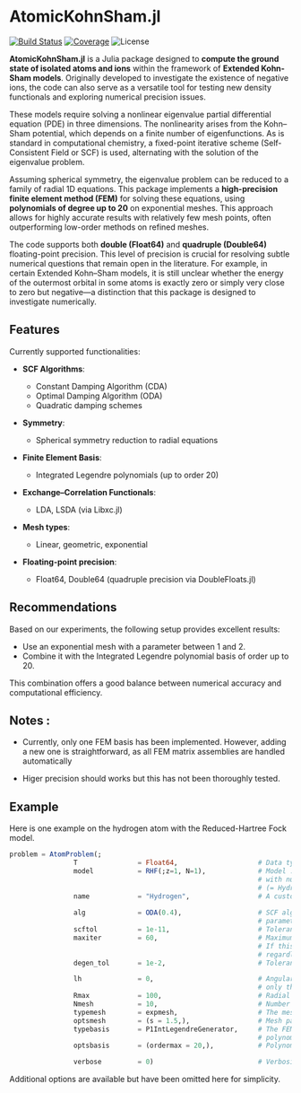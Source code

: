 # AtomicKohnSham.jl

[![Build Status](https://github.com/Theozeud/AtomicKohnSham/actions/workflows/CI.yml/badge.svg?branch=master)](https://github.com/Theozeud/AtomicKohnSham/actions/workflows/CI.yml?query=branch%3Amain)
[![Coverage](https://codecov.io/gh/Theozeud/AtomicKohnSham/branch/master/graph/badge.svg)](https://codecov.io/gh/Theozeud/AtomicKohnSham)
![License](https://img.shields.io/badge/license-MIT-blue.svg)

**AtomicKohnSham.jl** is a Julia package designed to **compute the ground state of isolated atoms and ions** within the framework of **Extended Kohn-Sham models**. Originally developed to investigate the existence of negative ions, the code can also serve as a versatile tool for testing new density functionals and exploring numerical precision issues.

These models require solving a nonlinear eigenvalue partial differential equation (PDE) in three dimensions. The nonlinearity arises from the Kohn–Sham potential, which depends on a finite number of eigenfunctions. As is standard in computational chemistry, a fixed-point iterative scheme (Self-Consistent Field or SCF) is used, alternating with the solution of the eigenvalue problem.

Assuming spherical symmetry, the eigenvalue problem can be reduced to a family of radial 1D equations. This package implements a **high-precision finite element method (FEM)** for solving these equations, using **polynomials of degree up to 20** on exponential meshes. This approach allows for highly accurate results with relatively few mesh points, often outperforming low-order methods on refined meshes.

The code supports both **double (Float64)** and **quadruple (Double64)** floating-point precision. This level of precision is crucial for resolving subtle numerical questions that remain open in the literature. For example, in certain Extended Kohn–Sham models, it is still unclear whether the energy of the outermost orbital in some atoms is exactly zero or simply very close to zero but negative—a distinction that this package is designed to investigate numerically.

## Features
Currently supported functionalities:

- **SCF Algorithms**:
  - Constant Damping Algorithm (CDA)
  - Optimal Damping Algorithm (ODA)
  - Quadratic damping schemes
    
- **Symmetry**:
  - Spherical symmetry reduction to radial equations
    
- **Finite Element Basis**:
  - Integrated Legendre polynomials (up to order 20)
    
- **Exchange–Correlation Functionals**:
    - LDA, LSDA (via Libxc.jl)
      
- **Mesh types**:
    - Linear, geometric, exponential
      
- **Floating-point precision**:
    - Float64, Double64 (quadruple precision via DoubleFloats.jl)

## Recommendations
Based on our experiments, the following setup provides excellent results:
- Use an exponential mesh with a parameter between 1 and 2.
- Combine it with the Integrated Legendre polynomial basis of order up to 20.
  
This combination offers a good balance between numerical accuracy and computational efficiency.

## Notes :
- Currently, only one FEM basis has been implemented. However, adding a new one is straightforward, as all FEM matrix assemblies are handled automatically


- Higer precision should works but this has not been thoroughly tested.

## Example

Here is one example on the hydrogen atom with the Reduced-Hartree Fock model. 
```julia
problem = AtomProblem(;
                T               = Float64,                    # Data type for computations
                model           = RHF(;z=1, N=1),             # Model : Reduced-Hartree Fock
                                                              # with nuclear chare z=1  and N=1 electrons
                                                              # (= Hydrogen)
                name            = "Hydrogen",                 # A custom name that you chan choose
                
                alg             = ODA(0.4),                   # SCF algorithm : Optimal Dampling with initial
                                                              # parameter equal to 0.4
                scftol          = 1e-11,                      # Tolerance for the scf procedure
                maxiter         = 60,                         # Maximum number of SCF iterations :
                                                              # If this number is reached, the algorithm stops
                                                              # regardless of convergence 
                degen_tol       = 1e-2,                       # Tolerance to detect degeneracy between orbital energies

                lh              = 0,                          # Angular momentum cutoff (ℓ ≤ lh)
                                                              # only the s-orbital is needed for the hydrogen atom
                Rmax            = 100,                        # Radial domain cutoff
                Nmesh           = 10,                         # Number of points of the mesh
                typemesh        = expmesh,                    # The mesh used is an exponential mesh
                optsmesh        = (s = 1.5,),                 # Mesh parameters: here, s = 1.5
                typebasis       = P1IntLegendreGenerator,     # The FEM Basis is composed of the integrated legendre 
                                                              # polynomials with the P1 elements
                optsbasis       = (ordermax = 20,),           # Polynomials up to order 20 are used

                verbose         = 0)                          # Verbosity level: 0 = silent, 3 = maximum verbosity
```
Additional options are available but have been omitted here for simplicity.
